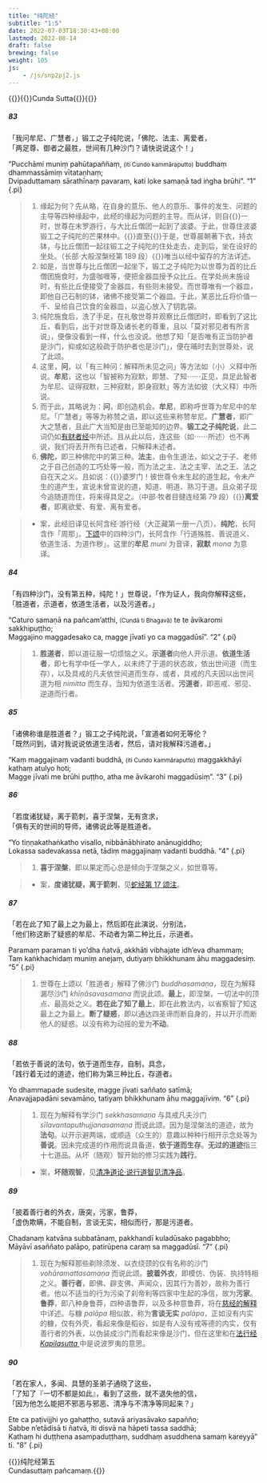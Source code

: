 ```yaml
---
title: "纯陀经"
subtitle: "1:5"
date: 2022-07-03T18:30:43+08:00
lastmod: 2022-08-14
draft: false
brewing: false
weight: 105
js:
    - /js/snp2pj2.js
---
```



{{<subtitle>}}{{<suttalink src="snp1.5">}}Cunda Sutta{{</suttalink>}}{{</subtitle>}}

##### 83

「我问牟尼、广慧者，」锻工之子纯陀说，「佛陀、法主、离爱者，  
「两足尊、御者之最胜，世间有几种沙门？请快说说这个！」

“Pucchāmi muniṃ pahūtapaññaṃ, <small>(iti Cundo kammāraputto)</small> buddhaṃ dhammassāmiṃ vītataṇhaṃ;  
Dvipaduttamaṃ sārathīnaṃ pavaraṃ, kati loke samaṇā tad iṅgha brūhi”. <q>1</q>
{.pi}

> 1. 缘起为何？先从略，在自身的意乐、他人的意乐、事件的发生、问题的主导等四种缘起中，此经的缘起为问题的主导。而从详，则自{{<bq>}}一时，世尊在末罗游行，与大比丘僧团一起到了波婆。于此，世尊住波婆锻工之子纯陀的芒果林中。{{</bq>}}直至{{<bq>}}于是，世尊晨朝著下衣，持衣钵，与比丘僧团一起往锻工之子纯陀的住处走去，走到后，坐在设好的坐处。（长部·大般涅槃经第 189 段）{{</bq>}}唯当以经中留存的方法详述。
> 1. 如是，当世尊与比丘僧团一起坐下，锻工之子纯陀为以世尊为首的比丘僧团施食时，为盛咖喱等，便把金器皿授予众比丘。在学处尚未施设时，有些比丘便接受了金器皿，有些则未接受。而世尊唯有一个器皿，即他自己石制的钵，诸佛不接受第二个器皿。于此，某恶比丘将价值一千、呈给自己饮食的金器皿，以盗心放入了钥匙袋。
> 1. 纯陀施食后，洗了手足，在礼敬世尊并观察比丘僧团时，即看到了这比丘，看到后，出于对世尊及诸长老的尊重，且以「莫对邪见者有所言说」，便像没看到一样，什么也没说。他想了知「是否唯有正当防护者是沙门，抑或如这般疏于防护者也是沙门」，便在晡时去到世尊处，说了此颂。
> 1. 这里，**问**，以「有三种问：解释所未见之问」等方法如（小）义释中所说。**牟尼**，这也以「智被称为寂默，即慧、了知⋯⋯正见，具足此智者为牟尼、证得寂默，三种寂默，即身寂默」等方法如彼（大义释）中所说。
> 1. 而于此，其略说为：**问**，即创造机会。**牟尼**，即称呼世尊为牟尼中的牟尼。「广慧者」等等为称赞之语，即以这些来称赞牟尼。**广慧者**，即广大之慧者，且此广大当知是由已至能知的边界。**锻工之子纯陀说**，此二词仍如[有财者经](../102/#18)中所述。且从此以后，连这些（如⋯⋯所述）也不再说，我们将丢开所有已述者，只解释未述者。
> 1. **佛陀**，即三种佛陀中的第三种。**法主**，由令生道法，如父之于子、老师之于自己创造的工巧处等一般，而为法之主、法之主宰、法之王、法之自在天之义。且如说：{{<bq>}}婆罗门！彼世尊令未生起的道生起，令未产生的道产生，宣说未曾宣说的道，知道、明道、熟习于道。且众弟子现今追随道而住，将来得具足之。（中部·牧者目揵连经第 79 段）{{</bq>}}**离爱者**，即离欲爱、有爱、离有爱者。

> - 案，此经旧译见长阿含经·游行经（大正藏第一册一八页）。**纯陀**，长阿含作「周那」。[下颂](#84)中的四种沙门，长阿含作「行道殊胜、善说道义、依道生活、为道作秽」。这里的**牟尼** *muni* 为音译，**寂默** *mona* 为意译。

##### 84

「有四种沙门，没有第五种，纯陀！」世尊说，「作为证人，我向你解释这些，  
「胜道者，示道者，依道生活者，以及污道者。」

“Caturo samaṇā na pañcam’atthi, <small>(Cundā ti Bhagavā)</small> te te āvikaromi sakkhipuṭṭho;  
Maggajino maggadesako ca, magge jīvati yo ca maggadūsī”. <q>2</q>
{.pi}

> 1. **胜道者**，即以道征服一切烦恼之义。**示道者**向他人开示道。**依道生活者**，即七有学中任一学人，以未终了于道的状态故，依出世间道（而生存），以及具戒的凡夫依世间道而生存，或者，具戒的凡夫因以出世间道为相 *nimitta* 而生存，当知为依道生活者。**污道者**，即恶戒、邪见、逆道而行者。

##### 85

「诸佛称谁是胜道者？」锻工之子纯陀说，「宣道者如何无等伦？  
「既然问到，请对我说说依道生活者，然后，请对我解释污道者。」

“Kaṃ maggajinaṃ vadanti buddhā, <small>(iti Cundo kammāraputto)</small> maggakkhāyī kathaṃ atulyo hoti;  
Magge jīvati me brūhi puṭṭho, atha me āvikarohi maggadūsiṃ”. <q>3</q>
{.pi}

##### 86

「若度诸犹疑，离于箭刺，喜于涅槃，无有贪求，  
「俱有天的世间的导师，诸佛说此等是胜道者。

“Yo tiṇṇakathaṅkatho visallo, nibbānābhirato anānugiddho;  
Lokassa sadevakassa netā, tādiṃ maggajinaṃ vadanti buddhā. <q>4</q>
{.pi}

> 1. **喜于涅槃**，即以果定而心总是倾向于涅槃之义，如世尊等。

> - 案，**度诸犹疑，离于箭刺**，见[蛇经第 17 颂注](../101/#17)。

##### 87

「若在此了知了最上之为最上，然后即在此演说、分别法，  
「他们称这断了疑惑的牟尼、不动者为第二种比丘，示道者。

Paramaṃ paraman ti yo’dha ñatvā, akkhāti vibhajate idh’eva dhammaṃ;  
Taṃ kaṅkhachidaṃ muniṃ anejaṃ, dutiyaṃ bhikkhunam āhu maggadesiṃ. <q>5</q>
{.pi}

> 1. 世尊在上颂以「胜道者」解释了佛沙门 *buddhasamaṇa*，现在为解释漏尽沙门 *khīṇāsavasamaṇa* 而说此颂。**最上**，即涅槃，一切法中的顶点、最高处之义。**若在此了知了最上**，即在此教法内，以省察智了知这最上之为最上。**断了疑惑**，即以通达四圣谛而断自身的，并以开示而断他人的疑惑。以没有称为动摇的爱为**不动**。

##### 88

「若依于善说的法句，依于道而生存，自制，具念，  
「践行着无过的道迹，他们称为第三种比丘，存道者。

Yo dhammapade sudesite, magge jīvati saññato satīmā;  
Anavajjapadāni sevamāno, tatiyaṃ bhikkhunam āhu maggajīviṃ. <q>6</q>
{.pi}

> 1. 现在为解释有学沙门 *sekkhasamaṇa* 与具戒凡夫沙门 *sīlavantaputhujjanasamaṇa* 而说此颂。因为是涅槃法的道迹，故为**法句**。以开示避两端，或顺适（众生的）意趣以种种行相开示念处等为**善说**。因未完成道的作用而说具备道，**依于道而生存**。**无过的道迹**指三十七道品。从坏（随观）智开始的修习实践为**践行**。

> - 案，**坏随观智**，见[清净道论·说行道智见清净品](/visuddhimagga/21/)。

##### 89

「披着善行者的外衣，唐突，污家，鲁莽，  
「虚伪欺瞒，不能自制，言谈无实，相似而行，那是污道者。

Chadanaṃ katvāna subbatānaṃ, pakkhandī kuladūsako pagabbho;  
Māyāvī asaññato palāpo, patirūpena caraṃ sa maggadūsī. <q>7</q>
{.pi}

> 1. 现在为解释那些剃除须发、以衣绕颈的仅有名称的沙门 *vohāramattasamaṇa* 而说此颂。**披着外衣**，即模仿、伪装、执持特相之义。**善行者**，即佛、辟支佛、声闻众，因其行为善妙，故称为善行者。他以不适当的行为污染了刹帝利等四家中生起的净信，故为**污家**。**鲁莽**，即八种身鲁莽，四种语鲁莽，以及多种意鲁莽，将在[慈经的解释](../108/)中详述。与糠 *palāpa* 相似故，称为**言谈无实** *palāpa*，正如没有内实的糠，仅有外壳，看起来像是稻谷，如是有人没有戒等德的内实，仅有善行者的外表，以伪装成沙门而看起来像是沙门，但在这里和在[法行经 *Kapilasutta* ](../206/)中是说波罗夷的意思。

##### 90

「若在家人，多闻、具慧的圣弟子通晓了这些，  
「了知了『一切不都是如此』，看到了这些，就不退失他的信，  
「因为他怎么能把不邪恶与邪恶、清净与不清净等同起来？」

Ete ca paṭivijjhi yo gahaṭṭho, sutavā ariyasāvako sapañño;  
Sabbe n’etādisā ti ñatvā, iti disvā na hāpeti tassa saddhā;  
Kathaṃ hi duṭṭhena asampaduṭṭhaṃ, suddhaṃ asuddhena samaṃ kareyyā” ti. <q>8</q>
{.pi}


{{<eof>}}纯陀经第五<br>Cundasuttaṃ pañcamaṃ.{{</eof>}}